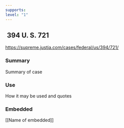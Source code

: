```yaml
---
supports: 
level: "1"
---
```

##  394 U. S. 721

https://supreme.justia.com/cases/federal/us/394/721/

### Summary

Summary of case

### Use

How it may be used and quotes

### Embedded

[[Name of embedded]]